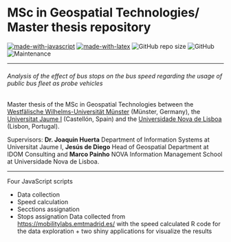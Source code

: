 MSc in Geospatial Technologies/ Master thesis repository
=

[![made-with-javascript](https://img.shields.io/badge/Coded%20with-javascript-21496b.svg?style=flat-square)](https://www.javascript.com/)
[![made-with-latex](https://img.shields.io/badge/Documented%20with-LaTeX-4c9843.svg?style=flat-square)](https://www.latex-project.org/) ![GitHub repo size](https://img.shields.io/github/repo-size/Ponsoda/GEOTECH-master-thesis-vehicle-position?style=flat-square) ![GitHub](https://img.shields.io/github/license/Ponsoda/GEOTECH-master-thesis-vehicle-position?style=flat-square) ![Maintenance](https://img.shields.io/maintenance/yes/2019?style=flat-square)

---

###### Analysis of the effect of bus stops on the bus speed regarding the usage of public bus fleet as probe vehicles

Master thesis of the MSc in Geospatial Technologies between the [Westfälische Wilhelms-Universität Münster](https://www.uni-muenster.de/en/) (Münster, Germany), the [Universitat Jaume I](https://www.uji.es/) (Castellón, Spain) and the [Universidade Nova de Lisboa](https://www.unl.pt/en) (Lisbon, Portugal).

Supervisors: **Dr. Joaquin Huerta** Department of Information Systems at Universitat Jaume I, **Jesús de Diego** Head of Geospatial Department at IDOM Consulting and **Marco Painho** NOVA Information Management School at Universidade Nova de Lisboa.

---

Four JavaScript scripts
  * Data collection
  * Speed calculation
  * Secctions assignation
  * Stops assignation
Data collected from https://mobilitylabs.emtmadrid.es/ with the speed calculated
R code for the data exploration + two shiny applications for visualize the results

